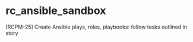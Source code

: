 # rc_ansible_sandbox
[RCPM-25] Create Ansible plays, roles, playbooks: follow tasks outlined in story
